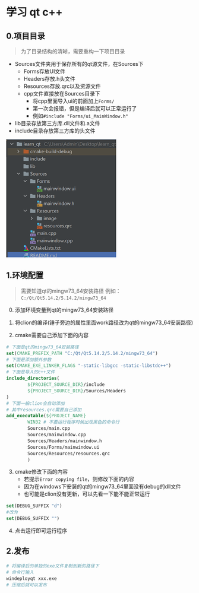 # 学习 qt c++

## 0.项目目录

> 为了目录结构的清晰，需要重构一下项目目录

- Sources文件夹用于保存所有的qt源文件，在Sources下
    - Forms存放UI文件
    - Headers存放.h头文件
    - Resources存放.qrc以及资源文件
    - cpp文件直接放在Sources目录下
        - 将cpp里面导入ui的前面加上`Forms/`
        - 第一次会报错，但是编译后就可以正常运行了
        - 例如`#include "Forms/ui_MainWindow.h"`
- lib目录存放第三方库.dll文件和.a文件
- include目录存放第三方库的头文件

![项目目录](./docs/project_directory.png)

## 1.环境配置

> 需要知道qt的mingw73_64安装路径
> 例如：`C:/Qt/Qt5.14.2/5.14.2/mingw73_64`

0. 添加环境变量到qt的mingw73_64安装路径
1. 将clion的编译(锤子旁边的属性里面work路径改为qt的mingw73_64安装路径)

2. cmake需要自己添加下面的内容

```cmake
# 下面是qt的mingw73_64安装路径
set(CMAKE_PREFIX_PATH "C:/Qt/Qt5.14.2/5.14.2/mingw73_64")
# 下面是添加额外参数
set(CMAKE_EXE_LINKER_FLAGS "-static-libgcc -static-libstdc++")
# 下面是导入的c++文件
include_directories(
        ${PROJECT_SOURCE_DIR}/include
        ${PROJECT_SOURCE_DIR}/Sources/Headers
)
# 下面一般clion会自动添加
# 其中resources.qrc需要自己添加
add_executable(${PROJECT_NAME}
        WIN32 # 不要运行程序时候出现黑色的命令行
        Sources/main.cpp
        Sources/mainwindow.cpp
        Sources/Headers/mainwindow.h
        Sources/Forms/mainwindow.ui
        Sources/Resources/resources.qrc
        )
```

3. cmake修改下面的内容
    - 若提示`Error copying file`，则修改下面的内容
    - 因为在windows下安装的qt的mingw73_64里面没有debug的dll文件
    - 也可能是clion没有更新，可以先看一下能不能正常运行

```cmake
set(DEBUG_SUFFIX "d")
#改为
set(DEBUG_SUFFIX "")
```

4. 点击运行即可运行程序

## 2.发布

```bash
# 将编译后的单独的exe文件复制到新的路径下
# 命令行输入
windeployqt xxx.exe
# 压缩后就可以发布
```